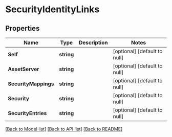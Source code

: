 # SecurityIdentityLinks

## Properties
Name | Type | Description | Notes
------------ | ------------- | ------------- | -------------
**Self** | **string** |  | [optional] [default to null]
**AssetServer** | **string** |  | [optional] [default to null]
**SecurityMappings** | **string** |  | [optional] [default to null]
**Security** | **string** |  | [optional] [default to null]
**SecurityEntries** | **string** |  | [optional] [default to null]

[[Back to Model list]](../README.md#documentation-for-models) [[Back to API list]](../README.md#documentation-for-api-endpoints) [[Back to README]](../README.md)


